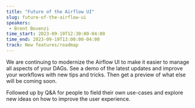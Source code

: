 ```yaml
---
title: "Future of the Airflow UI"
slug: future-of-the-airflow-ui
speakers:
 - Brent Bovenzi
time_start: 2023-09-19T12:30:00-04:00
time_end: 2023-09-19T13:00:00-04:00
track: New features/roadmap
---
```


We are continuing to modernize the Airflow UI to make it easier to manage all aspects of your DAGs. See a demo of the latest updates and improve your workflows with new tips and tricks. Then get a preview of what else will be coming soon.
 
 
 
 Followed up by Q&A for people to field their own use-cases and explore new ideas on how to improve the user experience.